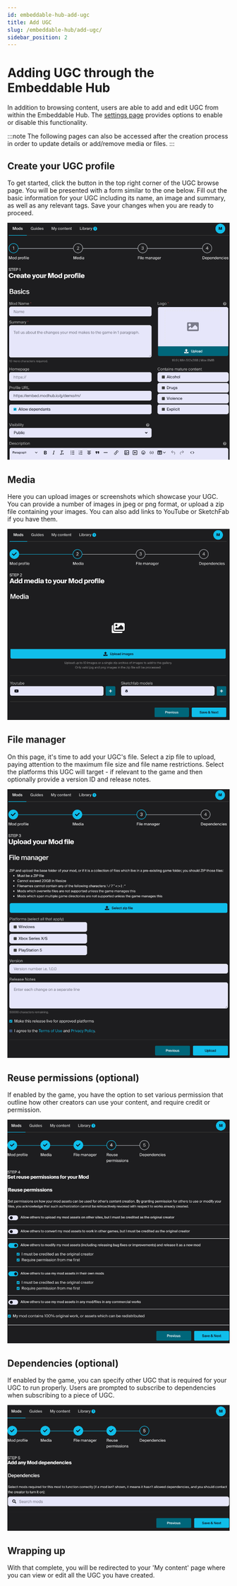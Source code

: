 ```yaml
---
id: embeddable-hub-add-ugc
title: Add UGC
slug: /embeddable-hub/add-ugc/
sidebar_position: 2
---
```


# Adding UGC through the Embeddable Hub

In addition to browsing content, users are able to add and edit UGC from within the Embeddable Hub. The [settings page](../settings) provides options to enable or disable this functionality.

:::note
The following pages can also be accessed after the creation process in order to update details or add/remove media or files.
:::

## Create your UGC profile

To get started, click the button in the top right corner of the UGC browse page. You will be presented with a form similar to the one below. Fill out the basic information for your UGC including its name, an image and summary, as well as any relevant tags. Save your changes when you are ready to proceed.

![Adding UGC](./images/embeddable_hub_add.png)

## Media

Here you can upload images or screenshots which showcase your UGC. You can provide a number of images in jpeg or png format, or upload a zip file containing your images. You can also add links to YouTube or SketchFab if you have them.

![Media](./images/embeddable_hub_media.png)

## File manager

On this page, it's time to add your UGC's file. Select a zip file to upload, paying attention to the maximum file size and file name restrictions. Select the platforms this UGC will target - if relevant to the game and then optionally provide a version ID and release notes.

![Files](./images/embeddable_hub_files.png)

## Reuse permissions (optional)

If enabled by the game, you have the option to set various permission that outline how other creators can use your content, and require credit or permission.

![Reuse permissions](./images/embeddable_hub_permissions.png)

## Dependencies (optional)

If enabled by the game, you can specify other UGC that is required for your UGC to run properly. Users are prompted to subscribe to dependencies when subscribing to a piece of UGC.

![Dependencies](./images/embeddable_hub_dependencies.png)

## Wrapping up

With that complete, you will be redirected to your 'My content' page where you can view or edit all the UGC you have created.
